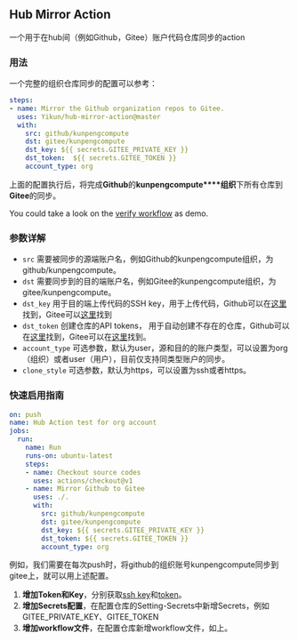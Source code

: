 ## Hub Mirror Action

一个用于在hub间（例如Github，Gitee）账户代码仓库同步的action

### 用法

一个完整的组织仓库同步的配置可以参考：

```yaml
steps:
- name: Mirror the Github organization repos to Gitee.
  uses: Yikun/hub-mirror-action@master
  with:
    src: github/kunpengcompute
    dst: gitee/kunpengcompute
    dst_key: ${{ secrets.GITEE_PRIVATE_KEY }}
    dst_token:  ${{ secrets.GITEE_TOKEN }}
    account_type: org
```
上面的配置执行后，将完成**Github**的**kunpengcompute****组织**下所有仓库到**Gitee**的同步。

You could take a look on the [verify workflow](https://github.com/Yikun/hub-mirror-action/blob/master/.github/workflows/verify-on-ubuntu.yml) as demo.

### 参数详解

- `src` 需要被同步的源端账户名，例如Github的kunpengcompute组织，为github/kunpengcompute。
- `dst` 需要同步到的目的端账户名，例如Gitee的kunpengcompute组织，为gitee/kunpengcompute。
- `dst_key` 用于目的端上传代码的SSH key，用于上传代码，Github可以在[这里](https://gitee.com/profile/sshkeys)找到，Gitee可以[这里](https://github.com/settings/keys)找到
- `dst_token` 创建仓库的API tokens， 用于自动创建不存在的仓库，Github可以在[这里](https://github.com/settings/tokens)找到，Gitee可以在[这里](https://gitee.com/profile/personal_access_tokens)找到。
- `account_type` 可选参数，默认为user，源和目的的账户类型，可以设置为org（组织）或者user（用户），目前仅支持同类型账户的同步。
- `clone_style` 可选参数，默认为https，可以设置为ssh或者https。

### 快速启用指南
```yaml
on: push
name: Hub Action test for org account
jobs:
  run:
    name: Run
    runs-on: ubuntu-latest
    steps:
    - name: Checkout source codes
      uses: actions/checkout@v1
    - name: Mirror Github to Gitee
      uses: ./.
      with:
        src: github/kunpengcompute
        dst: gitee/kunpengcompute
        dst_key: ${{ secrets.GITEE_PRIVATE_KEY }}
        dst_token: ${{ secrets.GITEE_TOKEN }}
        account_type: org
```
例如，我们需要在每次push时，将github的组织账号kunpengcompute同步到gitee上，就可以用上述配置。
1. **增加Token和Key**，分别获取[ssh key](https://gitee.com/profile/sshkeys)和[token](https://gitee.com/profile/personal_access_tokens)。
2. **增加Secrets配置**，在配置仓库的Setting-Secrets中新增Secrets，例如GITEE_PRIVATE_KEY、GITEE_TOKEN
3. **增加workflow文件**，在配置仓库新增workflow文件，如上。

